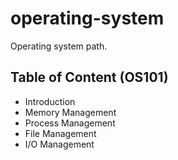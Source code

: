 # operating-system
Operating system path.


## Table of Content (OS101)
- Introduction 
- Memory Management 
- Process Management
- File Management
- I/O Management
